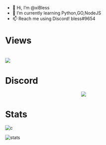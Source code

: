 - 👋 Hi, I’m @xiBless
- 🌱 I’m currently learning Python,GO,NodeJS
- 📫 Reach me using Discord! bless#9654

# Views

# ![](https://komarev.com/ghpvc/?username=xiBless&color=purple)

# Discord

<p align="center">
  <a href="https://github.com/@xiBless">
    <img src="https://discord.c99.nl/widget/theme-3/802582787205890078.png"/>
     </a>
  
# Stats
  
![c](https://github-readme-stats.vercel.app/api/top-langs/?username=xiBless&layout=compact&theme=dark) 
</br>

![stats](https://github-readme-stats.vercel.app/api?username=xiBless&show_icons=true&theme=dark)
